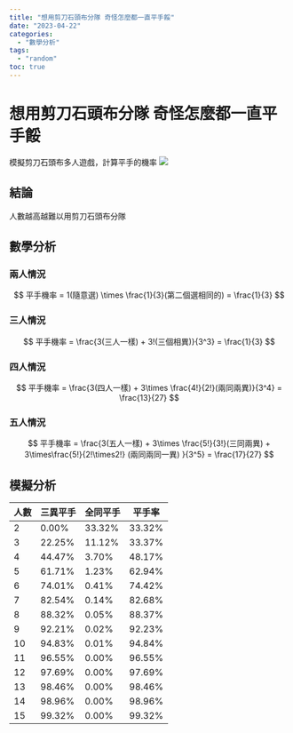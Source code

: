 ```yaml
---
title: "想用剪刀石頭布分隊 奇怪怎麼都一直平手餒"
date: "2023-04-22"
categories:
  - "數學分析"
tags:
  - "random"
toc: true
---
```


# 想用剪刀石頭布分隊 奇怪怎麼都一直平手餒

模擬剪刀石頭布多人遊戲，計算平手的機率
![](/imgs/2023/2023-04-22/tie_to_count.png)

## 結論

人數越高越難以用剪刀石頭布分隊

## 數學分析

<!--more-->

### 兩人情況

$$
平手機率 = 1(隨意選) \times \frac{1}{3}(第二個選相同的) = \frac{1}{3}
$$

### 三人情況

$$
平手機率 = \frac{3(三人一樣) + 3!(三個相異)}{3^3} = \frac{1}{3}
$$

### 四人情況

$$
平手機率 = \frac{3(四人一樣) + 3\times \frac{4!}{2!}(兩同兩異)}{3^4} = \frac{13}{27}
$$

### 五人情況

$$
平手機率 = \frac{3(五人一樣) + 3\times \frac{5!}{3!}(三同兩異) + 3\times\frac{5!}{2!\times2!} (兩同兩同一異)  }{3^5} = \frac{17}{27}
$$

## 模擬分析

| 人數 | 三異平手 | 全同平手 | 平手率 |
| ---- | -------- | -------- | ------ |
| 2    | 0.00%    | 33.32%   | 33.32% |
| 3    | 22.25%   | 11.12%   | 33.37% |
| 4    | 44.47%   | 3.70%    | 48.17% |
| 5    | 61.71%   | 1.23%    | 62.94% |
| 6    | 74.01%   | 0.41%    | 74.42% |
| 7    | 82.54%   | 0.14%    | 82.68% |
| 8    | 88.32%   | 0.05%    | 88.37% |
| 9    | 92.21%   | 0.02%    | 92.23% |
| 10   | 94.83%   | 0.01%    | 94.84% |
| 11   | 96.55%   | 0.00%    | 96.55% |
| 12   | 97.69%   | 0.00%    | 97.69% |
| 13   | 98.46%   | 0.00%    | 98.46% |
| 14   | 98.96%   | 0.00%    | 98.96% |
| 15   | 99.32%   | 0.00%    | 99.32% |
